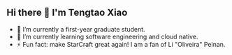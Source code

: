 ## Hi there 👋 I'm Tengtao Xiao

- 🔭 I’m currently a first-year graduate student.
- 🌱 I’m currently learning software engineering and cloud native.
- ⚡ Fun fact: make StarCraft great again! I am a fan of Li "Oliveira" Peinan.
  
<!--
[<img align="right" width="50%" src="https://github-readme-stats-q35o.vercel.app/api?username=chatiti&count_private=true&show_icons=true">](https://github.com/chatiti/github-readme-stats)
-->
